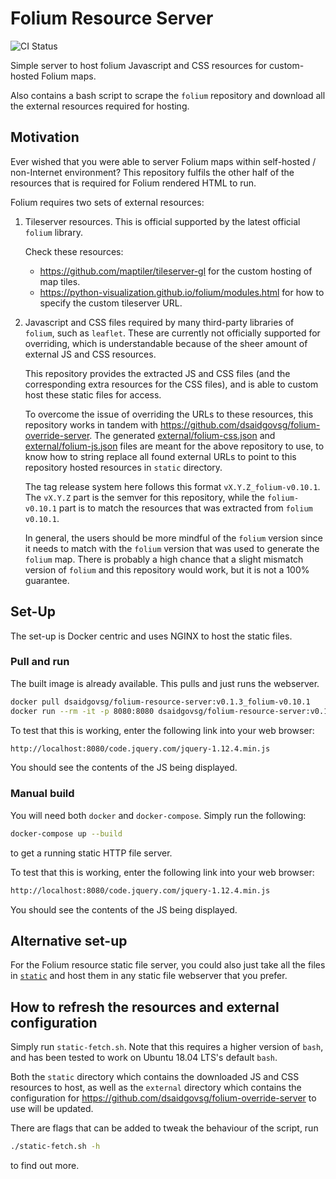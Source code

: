# Folium Resource Server

![CI Status](https://img.shields.io/github/workflow/status/dsaidgovsg/folium-resource-server/CI/v0.10.1-release?label=CI&logo=github&style=for-the-badge)

Simple server to host folium Javascript and CSS resources for custom-hosted
Folium maps.

Also contains a bash script to scrape the `folium` repository and download all
the external resources required for hosting.

## Motivation

Ever wished that you were able to server Folium maps within self-hosted /
non-Internet environment? This repository fulfils the other half of the
resources that is required for Folium rendered HTML to run.

Folium requires two sets of external resources:

1. Tileserver resources. This is official supported by the latest official
   `folium` library.

   Check these resources:
   - <https://github.com/maptiler/tileserver-gl> for the custom hosting of map
     tiles.
   - <https://python-visualization.github.io/folium/modules.html> for how to
     specify the custom tileserver URL.

2. Javascript and CSS files required by many third-party libraries of `folium`,
   such as `leaflet`. These are currently not officially supported for
   overriding, which is understandable because of the sheer amount of external
   JS and CSS resources.

   This repository provides the extracted JS and CSS files (and the
   corresponding extra resources for the CSS files), and is able to custom
   host these static files for access.

   To overcome the issue of overriding the URLs to these resources, this
   repository works in tandem with
   <https://github.com/dsaidgovsg/folium-override-server>. The generated
   [external/folium-css.json](external/folium-css.json) and
   [external/folium-js.json](external/folium-js.json) files are meant for the
   above repository to use, to know how to string replace all found external
   URLs to point to this repository hosted resources in `static` directory.

   The tag release system here follows this format `vX.Y.Z_folium-v0.10.1`. The
   `vX.Y.Z` part is the semver for this repository, while the `folium-v0.10.1`
   part is to match the resources that was extracted from `folium` `v0.10.1`.

   In general, the users should be more mindful of the `folium` version since
   it needs to match with the `folium` version that was used to generate the
   `folium` map. There is probably a high chance that a slight mismatch version
   of `folium` and this repository would work, but it is not a 100% guarantee.

## Set-Up

The set-up is Docker centric and uses NGINX to host the static files.

### Pull and run

The built image is already available. This pulls and just runs the webserver.

```bash
docker pull dsaidgovsg/folium-resource-server:v0.1.3_folium-v0.10.1
docker run --rm -it -p 8080:8080 dsaidgovsg/folium-resource-server:v0.1.3_folium-v0.10.1
```

To test that this is working, enter the following link into your web browser:

```txt
http://localhost:8080/code.jquery.com/jquery-1.12.4.min.js
```

You should see the contents of the JS being displayed.

### Manual build

You will need both `docker` and `docker-compose`. Simply run the following:

```bash
docker-compose up --build
```

to get a running static HTTP file server.

To test that this is working, enter the following link into your web browser:

```txt
http://localhost:8080/code.jquery.com/jquery-1.12.4.min.js
```

You should see the contents of the JS being displayed.

## Alternative set-up

For the Folium resource static file server, you could also just take all the
files in [`static`](static/) and host them in any static file webserver that you
prefer.

## How to refresh the resources and external configuration

Simply run `static-fetch.sh`. Note that this requires a higher version of
`bash`, and has been tested to work on Ubuntu 18.04 LTS's default `bash`.

Both the `static` directory which contains the downloaded JS and CSS resources to host, as well as
the `external` directory which contains the configuration for
<https://github.com/dsaidgovsg/folium-override-server> to use will be updated.

There are flags that can be added to tweak the behaviour of the script, run

```bash
./static-fetch.sh -h
```

to find out more.
